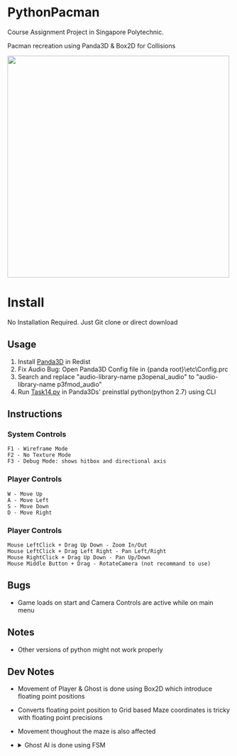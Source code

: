 # PythonPacman

  Course Assignment Project in Singapore Polytechnic.

  Pacman recreation using Panda3D & Box2D for Collisions

  <img src="https://user-images.githubusercontent.com/5699978/192647030-2154d9d2-641b-4e59-ae2b-6afded882a38.png" width="500">

# Install
  No Installation Required. Just Git clone or direct download

## Usage
1. Install [Panda3D](https://github.com/KhiewJianBin/PythonPacman/blob/main/Redist/Panda3D-1.8.1.exe) in Redist
2. Fix Audio Bug: Open Panda3D Config file in  {panda root}\etc\Config.prc
3. Search and replace "audio-library-name p3openal_audio" to "audio-library-name p3fmod_audio"
4. Run [Task14.py](https://github.com/KhiewJianBin/PythonPacman/blob/main/PacMan/Task14.py) in Panda3Ds' preinstlal python(python 2.7) using CLI

## Instructions

### System Controls

```
F1 - Wireframe Mode
F2 - No Texture Mode
F3 - Debug Mode: shows hitbox and directional axis
```

### Player Controls

```
W - Move Up
A - Move Left
S - Move Down
D - Move Right
```
### Player Controls

```
Mouse LeftClick + Drag Up Down - Zoom In/Out
Mouse LeftClick + Drag Left Right - Pan Left/Right 
Mouse RightClick + Drag Up Down - Pan Up/Down
Mouse Middle Button + Drag - RotateCamera (not recommand to use)
```


## Bugs
- Game loads on start and Camera Controls are active while on main menu

## Notes
- Other versions of python might not work properly

## Dev Notes
- Movement of Player & Ghost is done using Box2D which introduce floating point positions
- Converts floating point position to Grid based Maze coordinates is tricky with floating point precisions
- Movement thoughout the maze is also affected
- <details>
    <summary>Ghost AI is done using FSM</summary>

    <img src="https://user-images.githubusercontent.com/5699978/192647085-1b9e1339-dc36-4111-b85f-fdd3b763926a.jpg" width="500">

  </details>
